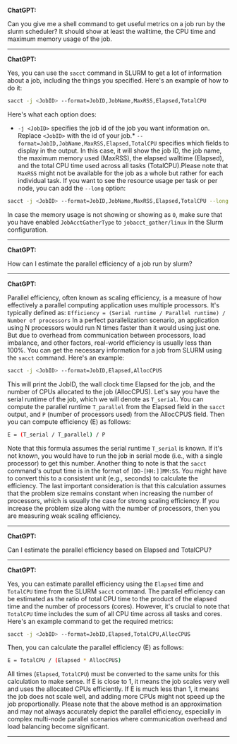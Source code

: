 **ChatGPT:**

Can you give me a shell command to get useful metrics on a job run by the slurm scheduler?  It should show at least the walltime, the CPU time and maximum memory usage of the job.

------------------

**ChatGPT:**

Yes, you can use the `sacct` command in SLURM to get a lot of information about a job, including the things you specified.
Here's an example of how to do it:
```bash
sacct -j <JobID> --format=JobID,JobName,MaxRSS,Elapsed,TotalCPU

```
Here's what each option does:
* `-j <JobID>` specifies the job id of the job you want information on. Replace `<JobID>` with the id of your job.* `--format=JobID,JobName,MaxRSS,Elapsed,TotalCPU` specifies which fields to display in the output. In this case, it will show the job ID, the job name, the maximum memory used (MaxRSS), the elapsed walltime (Elapsed), and the total CPU time used across all tasks (TotalCPU).Please note that `MaxRSS` might not be available for the job as a whole but rather for each individual task. If you want to see the resource usage per task or per node, you can add the `--long` option:
```bash
sacct -j <JobID> --format=JobID,JobName,MaxRSS,Elapsed,TotalCPU --long

```
In case the memory usage is not showing or showing as `0`, make sure that you have enabled `JobAcctGatherType` to `jobacct_gather/linux` in the Slurm configuration.


------------------

**ChatGPT:**

How can I estimate the parallel efficiency of a job run by slurm?

------------------

**ChatGPT:**

Parallel efficiency, often known as scaling efficiency, is a measure of how effectively a parallel computing application uses multiple processors. It's typically defined as:
`Efficiency = (Serial runtime / Parallel runtime) / Number of processors`
In a perfect parallelization scenario, an application using N processors would run N times faster than it would using just one. But due to overhead from communication between processors, load imbalance, and other factors, real-world efficiency is usually less than 100%.
You can get the necessary information for a job from SLURM using the `sacct` command. Here's an example:
```bash
sacct -j <JobID> --format=JobID,Elapsed,AllocCPUS

```
This will print the JobID, the wall clock time Elapsed for the job, and the number of CPUs allocated to the job (AllocCPUS).
Let's say you have the serial runtime of the job, which we will denote as `T_serial`. You can compute the parallel runtime `T_parallel` from the Elapsed field in the `sacct` output, and `P` (number of processors used) from the AllocCPUS field.
Then you can compute efficiency (E) as follows:
```bash
E = (T_serial / T_parallel) / P

```
Note that this formula assumes the serial runtime `T_serial` is known. If it's not known, you would have to run the job in serial mode (i.e., with a single processor) to get this number.
Another thing to note is that the `sacct` command's output time is in the format of `[DD-[HH:]]MM:SS`. You might have to convert this to a consistent unit (e.g., seconds) to calculate the efficiency.
The last important consideration is that this calculation assumes that the problem size remains constant when increasing the number of processors, which is usually the case for strong scaling efficiency. If you increase the problem size along with the number of processors, then you are measuring weak scaling efficiency.


------------------

**ChatGPT:**

Can I estimate the parallel efficiency based on Elapsed and TotalCPU?

------------------

**ChatGPT:**

Yes, you can estimate parallel efficiency using the `Elapsed` time and `TotalCPU` time from the SLURM `sacct` command. The parallel efficiency can be estimated as the ratio of total CPU time to the product of the elapsed time and the number of processors (cores).
However, it's crucial to note that `TotalCPU` time includes the sum of all CPU time across all tasks and cores.
Here's an example command to get the required metrics:
```bash
sacct -j <JobID> --format=JobID,Elapsed,TotalCPU,AllocCPUS

```
Then, you can calculate the parallel efficiency (E) as follows:
```bash
E = TotalCPU / (Elapsed * AllocCPUS)

```
All times (`Elapsed`, `TotalCPU`) must be converted to the same units for this calculation to make sense.
If E is close to 1, it means the job scales very well and uses the allocated CPUs efficiently. If E is much less than 1, it means the job does not scale well, and adding more CPUs might not speed up the job proportionally.
Please note that the above method is an approximation and may not always accurately depict the parallel efficiency, especially in complex multi-node parallel scenarios where communication overhead and load balancing become significant.


------------------

